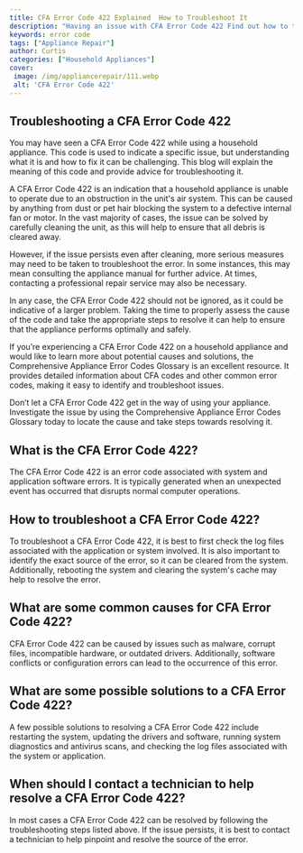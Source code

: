 ```yaml
---
title: CFA Error Code 422 Explained  How to Troubleshoot It
description: "Having an issue with CFA Error Code 422 Find out how to troubleshoot it and learn what you need to do to get back on track with this helpful guide"
keywords: error code
tags: ["Appliance Repair"]
author: Curtis
categories: ["Household Appliances"]
cover: 
 image: /img/appliancerepair/111.webp
 alt: 'CFA Error Code 422'
---
```

## Troubleshooting a CFA Error Code 422

You may have seen a CFA Error Code 422 while using a household appliance. This code is used to indicate a specific issue, but understanding what it is and how to fix it can be challenging. This blog will explain the meaning of this code and provide advice for troubleshooting it.

A CFA Error Code 422 is an indication that a household appliance is unable to operate due to an obstruction in the unit's air system. This can be caused by anything from dust or pet hair blocking the system to a defective internal fan or motor. In the vast majority of cases, the issue can be solved by carefully cleaning the unit, as this will help to ensure that all debris is cleared away.

However, if the issue persists even after cleaning, more serious measures may need to be taken to troubleshoot the error. In some instances, this may mean consulting the appliance manual for further advice. At times, contacting a professional repair service may also be necessary. 

In any case, the CFA Error Code 422 should not be ignored, as it could be indicative of a larger problem. Taking the time to properly assess the cause of the code and take the appropriate steps to resolve it can help to ensure that the appliance performs optimally and safely.

If you’re experiencing a CFA Error Code 422 on a household appliance and would like to learn more about potential causes and solutions, the Comprehensive Appliance Error Codes Glossary is an excellent resource. It provides detailed information about CFA codes and other common error codes, making it easy to identify and troubleshoot issues.
 
Don’t let a CFA Error Code 422 get in the way of using your appliance. Investigate the issue by using the Comprehensive Appliance Error Codes Glossary today to locate the cause and take steps towards resolving it.
## What is the CFA Error Code 422?
The CFA Error Code 422 is an error code associated with system and application software errors. It is typically generated when an unexpected event has occurred that disrupts normal computer operations.

## How to troubleshoot a CFA Error Code 422?
To troubleshoot a CFA Error Code 422, it is best to first check the log files associated with the application or system involved. It is also important to identify the exact source of the error, so it can be cleared from the system. Additionally, rebooting the system and clearing the system's cache may help to resolve the error.

## What are some common causes for CFA Error Code 422?
CFA Error Code 422 can be caused by issues such as malware, corrupt files, incompatible hardware, or outdated drivers. Additionally, software conflicts or configuration errors can lead to the occurrence of this error. 

## What are some possible solutions to a CFA Error Code 422?
A few possible solutions to resolving a CFA Error Code 422 include restarting the system, updating the drivers and software, running system diagnostics and antivirus scans, and checking the log files associated with the system or application.

## When should I contact a technician to help resolve a CFA Error Code 422?
In most cases a CFA Error Code 422 can be resolved by following the troubleshooting steps listed above. If the issue persists, it is best to contact a technician to help pinpoint and resolve the source of the error.
